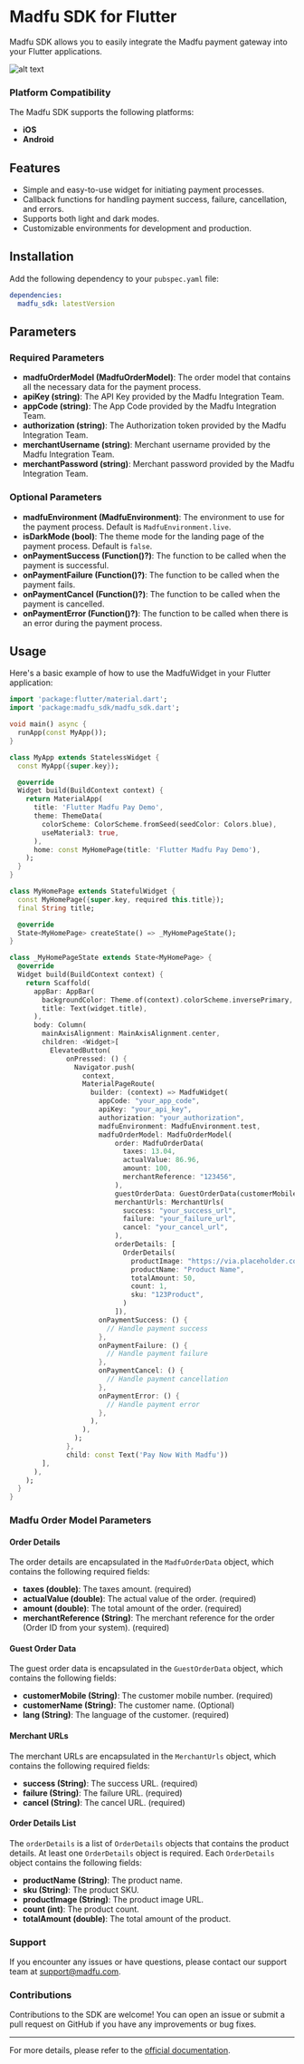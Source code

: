# Madfu SDK for Flutter

Madfu SDK allows you to easily integrate the Madfu payment gateway into your Flutter applications.

![alt text](https://i.ibb.co/2n3dsrM/Madfu-Link-Flutter.png)

### Platform Compatibility

The Madfu SDK supports the following platforms:
- **iOS**
- **Android**

## Features

- Simple and easy-to-use widget for initiating payment processes.
- Callback functions for handling payment success, failure, cancellation, and errors.
- Supports both light and dark modes.
- Customizable environments for development and production.

## Installation

Add the following dependency to your `pubspec.yaml` file:

```yaml
dependencies:
  madfu_sdk: latestVersion
```
## Parameters

### Required Parameters

- **madfuOrderModel (MadfuOrderModel)**: The order model that contains all the necessary data for the payment process.
- **apiKey (string)**: The API Key provided by the Madfu Integration Team.
- **appCode (string)**: The App Code provided by the Madfu Integration Team.
- **authorization (string)**: The Authorization token provided by the Madfu Integration Team.
- **merchantUsername (string)**: Merchant username provided by the Madfu Integration Team.
- **merchantPassword (string)**: Merchant password provided by the Madfu Integration Team.

### Optional Parameters

- **madfuEnvironment (MadfuEnvironment)**: The environment to use for the payment process. Default is `MadfuEnvironment.live`.
- **isDarkMode (bool)**: The theme mode for the landing page of the payment process. Default is `false`.
- **onPaymentSuccess (Function()?)**: The function to be called when the payment is successful.
- **onPaymentFailure (Function()?)**: The function to be called when the payment fails.
- **onPaymentCancel (Function()?)**: The function to be called when the payment is cancelled.
- **onPaymentError (Function()?)**: The function to be called when there is an error during the payment process.


## Usage

Here's a basic example of how to use the MadfuWidget in your Flutter application:

```dart
import 'package:flutter/material.dart';
import 'package:madfu_sdk/madfu_sdk.dart';

void main() async {
  runApp(const MyApp());
}

class MyApp extends StatelessWidget {
  const MyApp({super.key});

  @override
  Widget build(BuildContext context) {
    return MaterialApp(
      title: 'Flutter Madfu Pay Demo',
      theme: ThemeData(
        colorScheme: ColorScheme.fromSeed(seedColor: Colors.blue),
        useMaterial3: true,
      ),
      home: const MyHomePage(title: 'Flutter Madfu Pay Demo'),
    );
  }
}

class MyHomePage extends StatefulWidget {
  const MyHomePage({super.key, required this.title});
  final String title;

  @override
  State<MyHomePage> createState() => _MyHomePageState();
}

class _MyHomePageState extends State<MyHomePage> {
  @override
  Widget build(BuildContext context) {
    return Scaffold(
      appBar: AppBar(
        backgroundColor: Theme.of(context).colorScheme.inversePrimary,
        title: Text(widget.title),
      ),
      body: Column(
        mainAxisAlignment: MainAxisAlignment.center,
        children: <Widget>[
          ElevatedButton(
              onPressed: () {
                Navigator.push(
                  context,
                  MaterialPageRoute(
                    builder: (context) => MadfuWidget(
                      appCode: "your_app_code",
                      apiKey: "your_api_key",
                      authorization: "your_authorization",
                      madfuEnvironment: MadfuEnvironment.test,
                      madfuOrderModel: MadfuOrderModel(
                          order: MadfuOrderData(
                            taxes: 13.04,
                            actualValue: 86.96,
                            amount: 100,
                            merchantReference: "123456",
                          ),
                          guestOrderData: GuestOrderData(customerMobile: "5XXXXXXXX", lang: "ar"),
                          merchantUrls: MerchantUrls(
                            success: "your_success_url",
                            failure: "your_failure_url",
                            cancel: "your_cancel_url",
                          ),
                          orderDetails: [
                            OrderDetails(
                              productImage: "https://via.placeholder.com/100x100",
                              productName: "Product Name",
                              totalAmount: 50,
                              count: 1,
                              sku: "123Product",
                            )
                          ]),
                      onPaymentSuccess: () {
                        // Handle payment success
                      },
                      onPaymentFailure: () {
                        // Handle payment failure
                      },
                      onPaymentCancel: () {
                        // Handle payment cancellation
                      },
                      onPaymentError: () {
                        // Handle payment error
                      },
                    ),
                  ),
                );
              },
              child: const Text('Pay Now With Madfu'))
        ],
      ),
    );
  }
}
```
### Madfu Order Model Parameters

#### Order Details

The order details are encapsulated in the `MadfuOrderData` object, which contains the following required fields:

- **taxes (double)**: The taxes amount. (required)
- **actualValue (double)**: The actual value of the order. (required)
- **amount (double)**: The total amount of the order. (required)
- **merchantReference (String)**: The merchant reference for the order (Order ID from your system). (required)

#### Guest Order Data

The guest order data is encapsulated in the `GuestOrderData` object, which contains the following fields:

- **customerMobile (String)**: The customer mobile number. (required)
- **customerName (String)**: The customer name. (Optional)
- **lang (String)**: The language of the customer. (required)

#### Merchant URLs

The merchant URLs are encapsulated in the `MerchantUrls` object, which contains the following required fields:

- **success (String)**: The success URL. (required)
- **failure (String)**: The failure URL. (required)
- **cancel (String)**: The cancel URL. (required)

#### Order Details List

The `orderDetails` is a list of `OrderDetails` objects that contains the product details. At least one `OrderDetails` object is required. Each `OrderDetails` object contains the following fields:

- **productName (String)**: The product name.
- **sku (String)**: The product SKU.
- **productImage (String)**: The product image URL.
- **count (int)**: The product count.
- **totalAmount (double)**: The total amount of the product.

### Support

If you encounter any issues or have questions, please contact our support team at [support@madfu.com](mailto:support@madfu.com).

### Contributions

Contributions to the SDK are welcome! You can open an issue or submit a pull request on GitHub if you have any improvements or bug fixes.

---

For more details, please refer to the [official documentation](https://madfuapis.readme.io).